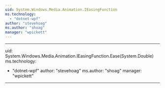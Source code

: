 ```yaml
---
uid: System.Windows.Media.Animation.IEasingFunction
ms.technology: 
  - "dotnet-wpf"
author: "stevehoag"
ms.author: "shoag"
manager: "wpickett"
---
```


---
uid: System.Windows.Media.Animation.IEasingFunction.Ease(System.Double)
ms.technology: 
  - "dotnet-wpf"
author: "stevehoag"
ms.author: "shoag"
manager: "wpickett"
---
